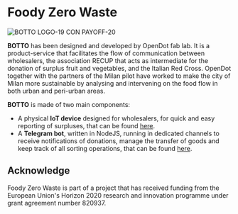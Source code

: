 # Foody Zero Waste

![BOTTO LOGO-19 CON PAYOFF-20](https://user-images.githubusercontent.com/642555/156575936-2aaf1838-4d0a-45a5-b4c7-254d5f1a48dd.png)

**BOTTO** has been designed and developed by OpenDot fab lab. It is a product-service that facilitates the flow of communication between wholesalers, the association RECUP that acts as intermediate for the donation of surplus fruit and vegetables, and the Italian Red Cross. OpenDot together with the partners of the Milan pilot have worked to make the city of Milan more sustainable by analysing and intervening on the food flow in both urban and peri-urban areas.

**BOTTO** is made of two main components:  
- A physical **IoT device** designed for wholesalers, for quick and easy reporting of surpluses, that can be found [here](https://github.com/reflow-project/Milan-pilot/tree/main/Foody%20Zero%20Waste/physical-device).  
- A **Telegram bot**, written in NodeJS, running in dedicated channels to receive notifications of donations, manage the transfer of goods and keep track of all sorting operations, that can be found [here](https://github.com/reflow-project/Milan-pilot/tree/main/Foody%20Zero%20Waste/telegram-bot).



## Acknowledge
Foody Zero Waste is part of a project that has received funding from the European Union's Horizon 2020 research and innovation programme under grant agreement number 820937.
